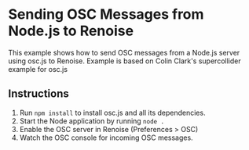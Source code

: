 # Sending OSC Messages from Node.js to Renoise

This example shows how to send OSC messages from a Node.js server using osc.js to Renoise.
Example is based on Colin Clark's supercollider example for osc.js

## Instructions

1. Run <code>npm install</code> to install osc.js and all its dependencies.
2. Start the Node application by running <code>node .</code>
3. Enable the OSC server in Renoise (Preferences > OSC)
4. Watch the OSC console for incoming OSC messages.
